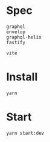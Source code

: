 # Spec

```
graphql
envelop
graphql-helix
fastify

vite

```

# Install

```
yarn
```

# Start

```
yarn start:dev
```
